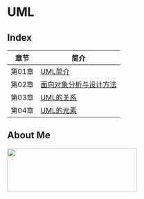 # UML

## Index

 章节     | 简介
:--------:|--------
  第01章  | [UML简介](https://github.com/GcsSloop/Note/blob/master/UML/Chapter_01.md)
  第02章  | [面向对象分析与设计方法](https://github.com/GcsSloop/Note/blob/master/UML/Chapter_02.md)
  第03章  | [UML的关系](https://github.com/GcsSloop/Note/blob/master/UML/Chapter_03.md)  
  第04章  | [UML的元素](https://github.com/GcsSloop/Note/blob/master/UML/Chapter_04.md)

## About Me

<a href="https://github.com/GcsSloop/SloopBlog/blob/master/FINDME.md" target="_blank"> <img src="http://ww4.sinaimg.cn/large/005Xtdi2gw1f1qn89ihu3j315o0dwwjc.jpg" width=300 height=100 /> </a>
